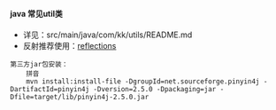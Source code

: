 
#### java 常见util类
* 详见：src/main/java/com/kk/utils/README.md
* 反射推荐使用：[reflections](https://github.com/kongzhidea/reflections)

```
第三方jar包安装：
    拼音
    mvn install:install-file -DgroupId=net.sourceforge.pinyin4j -DartifactId=pinyin4j -Dversion=2.5.0 -Dpackaging=jar -Dfile=target/lib/pinyin4j-2.5.0.jar
```
